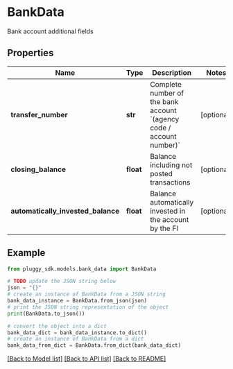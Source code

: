 # BankData

Bank account additional fields

## Properties

Name | Type | Description | Notes
------------ | ------------- | ------------- | -------------
**transfer_number** | **str** | Complete number of the bank account &#x60;(agency code / account number)&#x60; | [optional] 
**closing_balance** | **float** | Balance including not posted transactions | [optional] 
**automatically_invested_balance** | **float** | Balance automatically invested in the account by the FI | [optional] 

## Example

```python
from pluggy_sdk.models.bank_data import BankData

# TODO update the JSON string below
json = "{}"
# create an instance of BankData from a JSON string
bank_data_instance = BankData.from_json(json)
# print the JSON string representation of the object
print(BankData.to_json())

# convert the object into a dict
bank_data_dict = bank_data_instance.to_dict()
# create an instance of BankData from a dict
bank_data_from_dict = BankData.from_dict(bank_data_dict)
```
[[Back to Model list]](../README.md#documentation-for-models) [[Back to API list]](../README.md#documentation-for-api-endpoints) [[Back to README]](../README.md)


